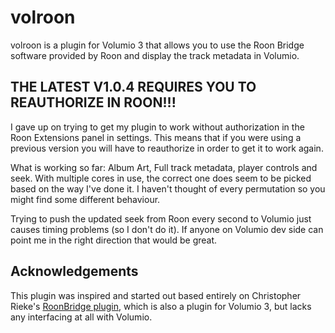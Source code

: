 
# volroon

volroon is a plugin for Volumio 3 that allows you to use the Roon Bridge software provided by Roon and display the track metadata in Volumio.

## THE LATEST V1.0.4 REQUIRES YOU TO REAUTHORIZE IN ROON!!!

I gave up on trying to get my plugin to work without authorization in the Roon Extensions panel in settings. This means that if you were using a previous version you will have to reauthorize in order to get it to work again.

What is working so far: Album Art, Full track metadata, player controls and seek. With multiple cores in use, the correct one does seem to be picked based on the way I've done it. I haven't thought of every permutation so you might find some different behaviour.

Trying to push the updated seek from Roon every second to Volumio just causes timing problems (so I don't do it). If anyone on Volumio dev side can point me in the right direction that would be great.

## Acknowledgements

This plugin was inspired and started out based entirely on Christopher Rieke's [RoonBridge plugin](https://github.com/crieke/volumio-plugins-sources), which is also a plugin for Volumio 3, but lacks any interfacing at all with Volumio.
